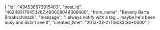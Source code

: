  {
   "id": "494538673915403",
   "post_id": "462493170453287_490608044308466",
   "from_name": "Beverly Berta Braakschmack",
   "message": "I always notify with a tag... maybe he's been busy and didn't see it",
   "created_time": "2013-03-21T06:33:36+0000"
 }
